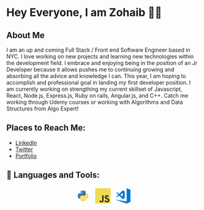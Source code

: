 # Hey Everyone, I am Zohaib 👋🏼


## About Me

I am an up and coming Full Stack / Front end Software Engineer based in NYC. I love working on new projects and learning new technologies within the development field. I embrace and enjoying being in the position of an Jr Developer because it allows pushes me to continuing growing and absorbing all the advice and knowledge I can. This year, I am hoping to accomplish and professional goal in landing my first developer position.  I am currently working on strengthing my current skillset of Javascript, React, Node.js, Express.js, Ruby on rails, Angular.js, and C++. Catch me working through Udemy courses or working with Algorithms and Data Structures from Algo Expert!


## Places to Reach Me:

* [LinkedIn](https://www.linkedin.com/in/zohaib-khan-bb4347136/)
* [Twitter](https://twitter.com/ZohaibK56172369)
* [Portfolio](https://zohaib-khan.com/)

## 🧰 Languages and Tools:
<p align="center">
<img src="https://raw.githubusercontent.com/github/explore/80688e429a7d4ef2fca1e82350fe8e3517d3494d/topics/python/python.png" alt="Python" height="40" style="vertical-align:top; margin:4px">
<img src="https://raw.githubusercontent.com/github/explore/80688e429a7d4ef2fca1e82350fe8e3517d3494d/topics/javascript/javascript.png" alt="Javascript" height="40" style="vertical-align:top; margin:4px">
<img src="https://raw.githubusercontent.com/github/explore/80688e429a7d4ef2fca1e82350fe8e3517d3494d/topics/visual-studio-code/visual-studio-code.png" alt="VS Code" height="40" style="vertical-align:top; margin:4px">
</p>


